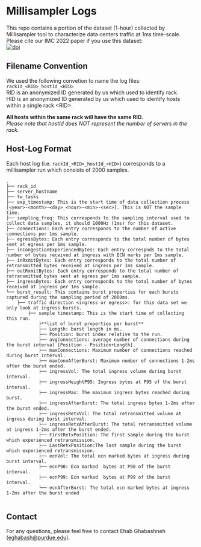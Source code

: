 # Millisampler Logs
This repo contains a portion of the dataset (1-hour) collected by Millisampler tool to characterize data centers traffic at 1ms time-scale.
Please cite our IMC 2022 paper if you use this dataset:  
[![doi](https://img.shields.io/badge/DOI-10.1145%2F3517745.3561430-brightgreen)](https://dl.acm.org/doi/abs/10.1145/3517745.3561430)

## Filename Convention
We used the following convetion to name the log files:
```rackId_<RID>_hostId_<HID>```  
RID is an anonymized ID generated by us which used to identify rack.  
HID is an anonymized ID generated by us which used to identify hosts within a single rack \<RID\>.   

**All hosts within the same rack will have the same RID.**    
*Please note that hostId does NOT represent the number of servers in the rack.*

## Host-Log Format 
Each host log (i.e. `rackId_<RID>_hostId_<HID>`) corresponds to a millisampler run which consists of 2000 samples.

```
.
├── rack_id
├── server_hostname
├── tw_tasks
├── exp_timestamp: This is the start time of data collection process [<year>-<month>-<day>_<hour>-<min>-<sec>]. This is NOT the sample time.
├── sampling_freq: This corresponds to the sampling interval used to collect data samples, it should 1000Hz (1ms) for this dataset.
├── connections: Each entry corresponds to the number of active connections per 1ms sample.
├── egressBytes: Each entry corresponds to the total number of bytes sent at egress per 1ms sample.
├── inCongestionExperiencedBytes: Each entry correspnds to the total number of bytes received at ingress with ECN marks per 1ms sample.
├── inRxmitBytes: Each entry corresponds to the total number of retransmitted bytes received at ingress per 1ms sample.
├── outRxmitBytes: Each entry corresponds to the total number of retransmitted bytes sent at egress per 1ms sample.
├── ingressBytes: Each entry corresponds to the total number of bytes received at ingress per 1ms sample.
└── burst_result: This contains burst properties for each bursts captured during the sampling period of 2000ms. 
    ├── traffic direction <ingress or egress>: for this data set we only look at ingress bursts.
        ├── sample timestamp: This is the start time of collecting this run.
            ├**list of burst properties per burst**
            ├── Length: burst length in ms.
            ├── Position: burst index relative to the run. 
            ├── avgConnections: average number of connections during the burst interval [Position - Position+Length]. 
            ├── maxConnections: Maximum number of connections reached during burst interval.
            ├── maxConnAfterBurst: Maximum number of connections 1-2ms after the burst ended.
            ├── ingressVol: The total ingress volume during burst interval. 
            ├── ingressHeightP95: Ingress bytes at P95 of the burst interval.
            ├── ingressMax: The maximum ingress bytes reached during burst. 
            ├── ingressAfterBurst: The total ingress bytes 1-2ms after the burst ended. 
            ├── ingressRetxVol: The total retransmitted volume at ingress during burst interval.
            ├── ingressRetxAfterBurst: The total retransmitted volume at ingress 1-2ms after the burst ended. 
            ├── FirstRetxPosition: The first sample during the burst which experienced retransmission.
            ├── LastRetxPosition:The last sample during the burst which experienced retransmission.
            ├── ecnVol: The total ecn marked bytes at ingress during burst interval. 
            ├── ecnP90: Ecn marked  bytes at P90 of the burst interval. 
            ├── ecnP99: Ecn marked  bytes at P99 of the burst interval.  
            └── ecnAfterBurst: The total ecn marked bytes at ingress 1-2ms after the burst ended
 
```

## Contact

For any questions, please feel free to contact Ehab Ghabashneh (eghabash@purdue.edu).
